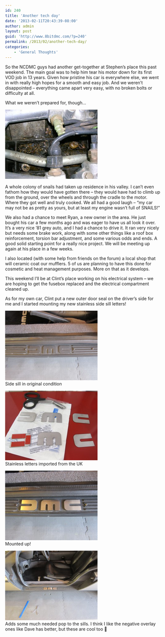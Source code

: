 ```yaml
---
id: 240
title: 'Another tech day'
date: '2013-02-11T20:43:39-08:00'
author: admin
layout: post
guid: 'http://www.8bitdmc.com/?p=240'
permalink: /2013/02/another-tech-day/
categories:
    - 'General Thoughts'
---
```


So the NCDMC guys had another get-together at Stephen’s place this past weekend. The main goal was to help him tear his motor down for its first VOD job in 13 years. Given how pristine his car is everywhere else, we went in with really high hopes for a smooth and easy job. And we weren’t disappointed – everything came apart very easy, with no broken bolts or difficulty at all.

What we weren’t prepared for, though…

[![DSCN4109](/assets/images/2013/02/DSCN4109-300x224.jpg)](/8bitdmc/assets/images/2013/02/DSCN4109.jpg)

A whole colony of snails had taken up residence in his valley. I can’t even fathom how they would have gotten there – they would have had to climb up from the ground, over the wheels and through the cradle to the motor. Where they got well and truly cooked. We all had a good laugh – “my car may not be as pretty as yours, but at least my engine wasn’t full of SNAILS!”

We also had a chance to meet Ryan, a new owner in the area. He just bought his car a few months ago and was eager to have us all look it over. It’s a very nice ’81 grey auto, and I had a chance to drive it. It ran very nicely but needs some brake work, along with some other things like a roof box reinforcement, torsion bar adjustment, and some various odds and ends. A good solid starting point for a really nice project. We will be meeting up again at his place in a few weeks.

I also located (with some help from friends on the forum) a local shop that will ceramic coat our mufflers. 5 of us are planning to have this done for cosmetic and heat management purposes. More on that as it develops.

This weekend I’ll be at Clint’s place working on his electrical system – we are hoping to get the fusebox replaced and the electrical compartment cleaned up.

As for my own car, Clint put a new outer door seal on the driver’s side for me and I started mounting my new stainless side sill letters!

[![IMG_3710](/assets/images/2013/02/IMG_3710-300x225.jpg)](/8bitdmc/assets/images/2013/02/IMG_3710.jpg)  
Side sill in original condition

[![IMG_3709](/assets/images/2013/02/IMG_3709-300x225.jpg)](/8bitdmc/assets/images/2013/02/IMG_3709.jpg)  
Stainless letters imported from the UK

[![IMG_3714](/assets/images/2013/02/IMG_3714-300x225.jpg)](/8bitdmc/assets/images/2013/02/IMG_3714.jpg)  
Mounted up!

[![IMG_3715](/assets/images/2013/02/IMG_3715-300x225.jpg)](/8bitdmc/assets/images/2013/02/IMG_3715.jpg)  
Adds some much needed pop to the sills. I think I like the negative overlay ones like Dave has better, but these are cool too 🙂